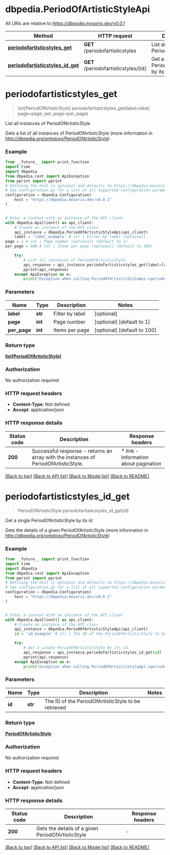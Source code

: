 # dbpedia.PeriodOfArtisticStyleApi

All URIs are relative to *https://dbpedia.mosorio.dev/v0.0.1*

Method | HTTP request | Description
------------- | ------------- | -------------
[**periodofartisticstyles_get**](PeriodOfArtisticStyleApi.md#periodofartisticstyles_get) | **GET** /periodofartisticstyles | List all instances of PeriodOfArtisticStyle
[**periodofartisticstyles_id_get**](PeriodOfArtisticStyleApi.md#periodofartisticstyles_id_get) | **GET** /periodofartisticstyles/{id} | Get a single PeriodOfArtisticStyle by its id


# **periodofartisticstyles_get**
> list[PeriodOfArtisticStyle] periodofartisticstyles_get(label=label, page=page, per_page=per_page)

List all instances of PeriodOfArtisticStyle

Gets a list of all instances of PeriodOfArtisticStyle (more information in http://dbpedia.org/ontology/PeriodOfArtisticStyle)

### Example

```python
from __future__ import print_function
import time
import dbpedia
from dbpedia.rest import ApiException
from pprint import pprint
# Defining the host is optional and defaults to https://dbpedia.mosorio.dev/v0.0.1
# See configuration.py for a list of all supported configuration parameters.
configuration = dbpedia.Configuration(
    host = "https://dbpedia.mosorio.dev/v0.0.1"
)


# Enter a context with an instance of the API client
with dbpedia.ApiClient() as api_client:
    # Create an instance of the API class
    api_instance = dbpedia.PeriodOfArtisticStyleApi(api_client)
    label = 'label_example' # str | Filter by label (optional)
page = 1 # int | Page number (optional) (default to 1)
per_page = 100 # int | Items per page (optional) (default to 100)

    try:
        # List all instances of PeriodOfArtisticStyle
        api_response = api_instance.periodofartisticstyles_get(label=label, page=page, per_page=per_page)
        pprint(api_response)
    except ApiException as e:
        print("Exception when calling PeriodOfArtisticStyleApi->periodofartisticstyles_get: %s\n" % e)
```

### Parameters

Name | Type | Description  | Notes
------------- | ------------- | ------------- | -------------
 **label** | **str**| Filter by label | [optional] 
 **page** | **int**| Page number | [optional] [default to 1]
 **per_page** | **int**| Items per page | [optional] [default to 100]

### Return type

[**list[PeriodOfArtisticStyle]**](PeriodOfArtisticStyle.md)

### Authorization

No authorization required

### HTTP request headers

 - **Content-Type**: Not defined
 - **Accept**: application/json

### HTTP response details
| Status code | Description | Response headers |
|-------------|-------------|------------------|
**200** | Successful response - returns an array with the instances of PeriodOfArtisticStyle. |  * link - Information about pagination <br>  |

[[Back to top]](#) [[Back to API list]](../README.md#documentation-for-api-endpoints) [[Back to Model list]](../README.md#documentation-for-models) [[Back to README]](../README.md)

# **periodofartisticstyles_id_get**
> PeriodOfArtisticStyle periodofartisticstyles_id_get(id)

Get a single PeriodOfArtisticStyle by its id

Gets the details of a given PeriodOfArtisticStyle (more information in http://dbpedia.org/ontology/PeriodOfArtisticStyle)

### Example

```python
from __future__ import print_function
import time
import dbpedia
from dbpedia.rest import ApiException
from pprint import pprint
# Defining the host is optional and defaults to https://dbpedia.mosorio.dev/v0.0.1
# See configuration.py for a list of all supported configuration parameters.
configuration = dbpedia.Configuration(
    host = "https://dbpedia.mosorio.dev/v0.0.1"
)


# Enter a context with an instance of the API client
with dbpedia.ApiClient() as api_client:
    # Create an instance of the API class
    api_instance = dbpedia.PeriodOfArtisticStyleApi(api_client)
    id = 'id_example' # str | The ID of the PeriodOfArtisticStyle to be retrieved

    try:
        # Get a single PeriodOfArtisticStyle by its id
        api_response = api_instance.periodofartisticstyles_id_get(id)
        pprint(api_response)
    except ApiException as e:
        print("Exception when calling PeriodOfArtisticStyleApi->periodofartisticstyles_id_get: %s\n" % e)
```

### Parameters

Name | Type | Description  | Notes
------------- | ------------- | ------------- | -------------
 **id** | **str**| The ID of the PeriodOfArtisticStyle to be retrieved | 

### Return type

[**PeriodOfArtisticStyle**](PeriodOfArtisticStyle.md)

### Authorization

No authorization required

### HTTP request headers

 - **Content-Type**: Not defined
 - **Accept**: application/json

### HTTP response details
| Status code | Description | Response headers |
|-------------|-------------|------------------|
**200** | Gets the details of a given PeriodOfArtisticStyle |  -  |

[[Back to top]](#) [[Back to API list]](../README.md#documentation-for-api-endpoints) [[Back to Model list]](../README.md#documentation-for-models) [[Back to README]](../README.md)

